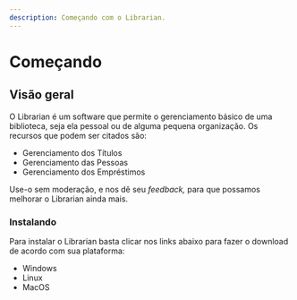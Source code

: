 ```yaml
---
description: Começando com o Librarian.
---
```


# Começando

## Visão geral

O Librarian é um software que permite o gerenciamento básico de uma biblioteca, seja ela pessoal ou de alguma pequena organização. Os recursos que podem ser citados são:

* Gerenciamento dos Títulos
* Gerenciamento das Pessoas
* Gerenciamento dos Empréstimos&#x20;

Use-o sem moderação, e nos dê seu _feedback,_ para que possamos melhorar o Librarian ainda mais.

### Instalando

Para instalar o Librarian basta clicar nos links abaixo para fazer o download de acordo com sua plataforma:

* Windows
* Linux
* MacOS
